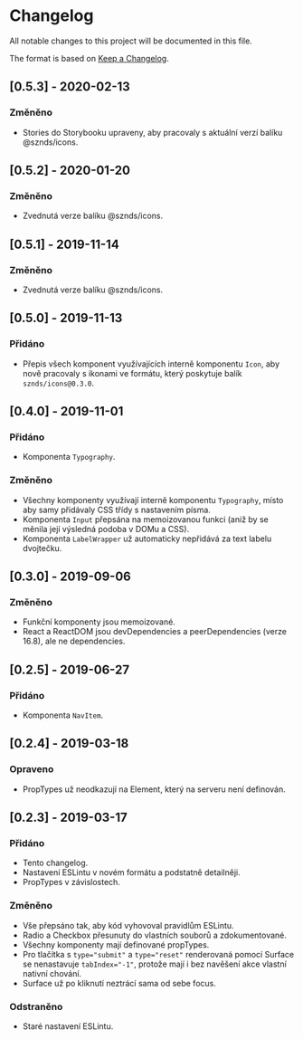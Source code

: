 # Changelog
All notable changes to this project will be documented in this file.

The format is based on [Keep a Changelog](https://keepachangelog.com/en/1.0.0/).

## [0.5.3] - 2020-02-13
### Změněno
- Stories do Storybooku upraveny, aby pracovaly s aktuální verzí balíku @sznds/icons.

## [0.5.2] - 2020-01-20
### Změněno
- Zvednutá verze balíku @sznds/icons.

## [0.5.1] - 2019-11-14
### Změněno
- Zvednutá verze balíku @sznds/icons.

## [0.5.0] - 2019-11-13
### Přidáno
- Přepis všech komponent využívajících interně komponentu `Icon`, aby nově pracovaly s ikonami ve formátu, který poskytuje balík `sznds/icons@0.3.0`.

## [0.4.0] - 2019-11-01
### Přidáno
- Komponenta `Typography`.

### Změněno
- Všechny komponenty využívají interně komponentu `Typography`, místo aby samy přidávaly CSS třídy s nastavením písma.
- Komponenta `Input` přepsána na memoizovanou funkci (aniž by se měnila její výsledná podoba v DOMu a CSS).
- Komponenta `LabelWrapper` už automaticky nepřidává za text labelu dvojtečku.

## [0.3.0] - 2019-09-06
### Změněno
- Funkční komponenty jsou memoizované.
- React a ReactDOM jsou devDependencies a peerDependencies (verze 16.8), ale ne dependencies.

## [0.2.5] - 2019-06-27
### Přidáno
- Komponenta `NavItem`.

## [0.2.4] - 2019-03-18
### Opraveno
- PropTypes už neodkazují na Element, který na serveru není definován.

## [0.2.3] - 2019-03-17
### Přidáno
- Tento changelog.
- Nastavení ESLintu v novém formátu a podstatně detailněji.
- PropTypes v závislostech.

### Změněno
- Vše přepsáno tak, aby kód vyhovoval pravidlům ESLintu.
- Radio a Checkbox přesunuty do vlastních souborů a zdokumentované.
- Všechny komponenty mají definované propTypes.
- Pro tlačítka s `type="submit"` a `type="reset"` renderovaná pomocí Surface se nenastavuje `tabIndex="-1"`, protože mají i bez navěšení akce vlastní nativní chování.
- Surface už po kliknutí neztrácí sama od sebe focus.

### Odstraněno
- Staré nastavení ESLintu.
